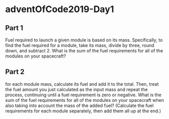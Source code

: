 # adventOfCode2019-Day1

## Part 1
Fuel required to launch a given module is based on its mass. Specifically, to find the fuel required for a module, take its mass, divide by three, round down, and subtract 2.
What is the sum of the fuel requirements for all of the modules on your spacecraft?

## Part 2
for each module mass, calculate its fuel and add it to the total. Then, treat the fuel amount you just calculated as the input mass and repeat the process, continuing until a fuel requirement is zero or negative.
What is the sum of the fuel requirements for all of the modules on your spacecraft when also taking into account the mass of the added fuel? (Calculate the fuel requirements for each module separately, then add them all up at the end.)

